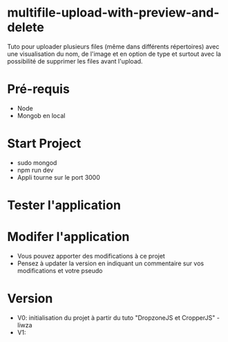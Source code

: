 # multifile-upload-with-preview-and-delete
Tuto pour uploader plusieurs files (même dans différents répertoires) avec une visualisation du nom, de l'image et en option de type et surtout avec la possibilité de supprimer les files avant l'upload.  

# Pré-requis
  - Node 
  - Mongob en local

# Start Project
- sudo mongod
- npm run dev 
- Appli tourne sur le port 3000

# Tester l'application

# Modifer l'application
- Vous pouvez apporter des modifications à ce projet 
- Pensez à updater la version en indiquant un commentaire sur vos modifications et votre pseudo

# Version
- V0: initialisation du projet à partir du tuto "DropzoneJS et CropperJS" -liwza
- V1: 
